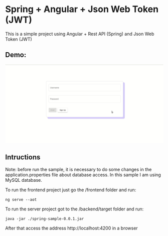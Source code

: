 # Spring + Angular + Json Web Token (JWT)
This is a simple project using Angular + Rest API (Spring) and Json Web Token (JWT)

## Demo:
![Demonstration](https://github.com/brunoroberto/SpringAngularJWTSample/blob/master/spring_sample.gif)

## Intructions
Note: before run the sample, it is necessary to do some changes in the application.properties file about database access. In this sample I am using MySQL database.

To run the frontend project just go the /frontend folder and run:

```shell
ng serve --aot
```

To run the server project got to the /backend/target folder and run:

```shell
java -jar ./spring-sample-0.0.1.jar
```

After that access the address http://localhost:4200 in a browser

